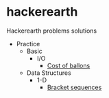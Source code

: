 # hackerearth
Hackerearth problems solutions

* Practice
  * Basic
    * I/O
      * [Cost of ballons](https://www.hackerearth.com/practice/basic-programming/input-output/basics-of-input-output/practice-problems/algorithm/mojtaba-prepares-contest-29b2a044/)
  * Data Structures
    * 1-D
      * [Bracket sequences](https://www.hackerearth.com/practice/data-structures/arrays/1-d/practice-problems/algorithm/bracket-sequence-1-40eab940/)
